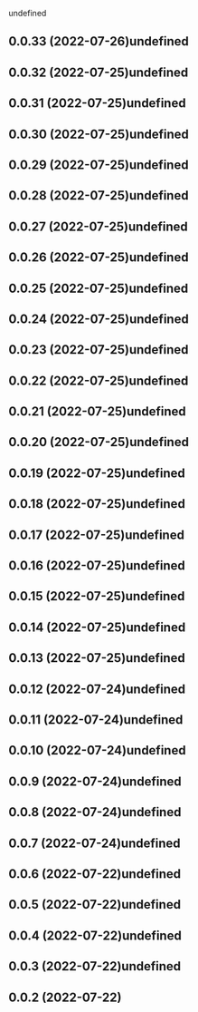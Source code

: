 undefined

## 0.0.33 (2022-07-26)undefined

## 0.0.32 (2022-07-25)undefined

## 0.0.31 (2022-07-25)undefined

## 0.0.30 (2022-07-25)undefined

## 0.0.29 (2022-07-25)undefined

## 0.0.28 (2022-07-25)undefined

## 0.0.27 (2022-07-25)undefined

## 0.0.26 (2022-07-25)undefined

## 0.0.25 (2022-07-25)undefined

## 0.0.24 (2022-07-25)undefined

## 0.0.23 (2022-07-25)undefined

## 0.0.22 (2022-07-25)undefined

## 0.0.21 (2022-07-25)undefined

## 0.0.20 (2022-07-25)undefined

## 0.0.19 (2022-07-25)undefined

## 0.0.18 (2022-07-25)undefined

## 0.0.17 (2022-07-25)undefined

## 0.0.16 (2022-07-25)undefined

## 0.0.15 (2022-07-25)undefined

## 0.0.14 (2022-07-25)undefined

## 0.0.13 (2022-07-25)undefined

## 0.0.12 (2022-07-24)undefined

## 0.0.11 (2022-07-24)undefined

## 0.0.10 (2022-07-24)undefined

## 0.0.9 (2022-07-24)undefined

## 0.0.8 (2022-07-24)undefined

## 0.0.7 (2022-07-24)undefined

## 0.0.6 (2022-07-22)undefined

## 0.0.5 (2022-07-22)undefined

## 0.0.4 (2022-07-22)undefined

## 0.0.3 (2022-07-22)undefined

## 0.0.2 (2022-07-22)